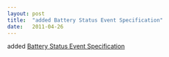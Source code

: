 ```yaml
---
layout: post
title:  "added Battery Status Event Specification"
date:   2011-04-26
---
```


added [Battery Status Event Specification](/spec/)

